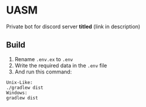 # UASM
Private bot for discord server **titled** (link in description)

## Build
1. Rename `.env.ex` to `.env`
2. Write the required data in the `.env` file
3. And run this command:
```
Unix-Like:
./gradlew dist
Windows:
gradlew dist
```

